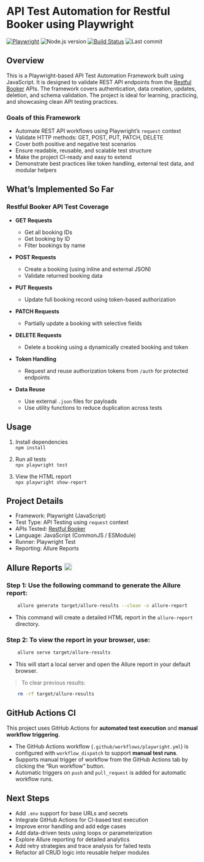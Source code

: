 # API Test Automation for Restful Booker using Playwright

[![Playwright](https://img.shields.io/badge/Playwright-JS-green?logo=playwright&logoColor=white)](https://playwright.dev/)
![Node.js version](https://img.shields.io/badge/Node.js->=18-blue)
[![Build Status](https://github.com/anandavii/api-testing-restful-booker/actions/workflows/playwright.yml/badge.svg)](https://github.com/anandavii/api-testing-restful-booker/actions/workflows/playwright.yml)
![Last commit](https://img.shields.io/github/last-commit/anandavii/api-testing-restful-booker)

## Overview

This is a Playwright-based API Test Automation Framework built using JavaScript. It is designed to validate REST API endpoints from the [Restful Booker](https://restful-booker.herokuapp.com/apidoc/index.html) APIs. The framework covers authentication, data creation, updates, deletion, and schema validation. The project is ideal for learning, practicing, and showcasing clean API testing practices.

### Goals of this Framework

- Automate REST API workflows using Playwright’s `request` context
- Validate HTTP methods: GET, POST, PUT, PATCH, DELETE
- Cover both positive and negative test scenarios
- Ensure readable, reusable, and scalable test structure
- Make the project CI-ready and easy to extend
- Demonstrate best practices like token handling, external test data, and modular helpers

## What’s Implemented So Far

### Restful Booker API Test Coverage

- **GET Requests**
  - Get all booking IDs
  - Get booking by ID
  - Filter bookings by name

- **POST Requests**
  - Create a booking (using inline and external JSON)
  - Validate returned booking data

- **PUT Requests**
  - Update full booking record using token-based authorization

- **PATCH Requests**
  - Partially update a booking with selective fields

- **DELETE Requests**
  - Delete a booking using a dynamically created booking and token

- **Token Handling**
  - Request and reuse authorization tokens from `/auth` for protected endpoints

- **Data Reuse**
  - Use external `.json` files for payloads
  - Use utility functions to reduce duplication across tests

## Usage

1. Install dependencies  
   `npm install`

2. Run all tests  
   `npx playwright test`

3. View the HTML report  
   `npx playwright show-report`

## Project Details

- Framework: Playwright (JavaScript)
- Test Type: API Testing using `request` context
- APIs Tested: [Restful Booker](https://restful-booker.herokuapp.com)
- Language: JavaScript (CommonJS / ESModule)
- Runner: Playwright Test
- Reporting: Allure Reports

<h2> Allure Reports <img src="https://avatars.githubusercontent.com/u/5879127?s=200&v=4" alt="Allure" height="20"/></h2>

### Step 1: Use the following command to generate the Allure report:
``` bash
    allure generate target/allure-results --clean -o allure-report
```

- This command will create a detailed HTML report in the `allure-report` directory.

### Step 2: To view the report in your browser, use:

``` bash
    allure serve target/allure-results
```

- This will start a local server and open the Allure report in your default browser.

> To clear previous results:

``` bash
    rm -rf target/allure-results
```

## GitHub Actions CI
This project uses GitHub Actions for **automated test execution** and **manual workflow triggering**.

- The GitHub Actions workflow (`.github/workflows/playwright.yml`) is configured with `workflow_dispatch` to support **manual test runs**.
- Supports manual trigger of workflow from the GitHub Actions tab by clicking the “Run workflow” button.
- Automatic triggers on `push` and `pull_request` is added for automatic workflow runs.

## Next Steps

- Add `.env` support for base URLs and secrets
- Integrate GitHub Actions for CI-based test execution
- Improve error handling and add edge cases
- Add data-driven tests using loops or parameterization
- Explore Allure reporting for detailed analytics
- Add retry strategies and trace analysis for failed tests
- Refactor all CRUD logic into reusable helper modules
